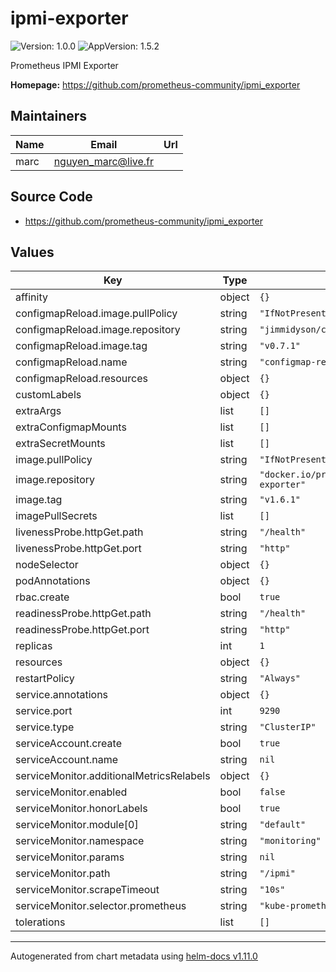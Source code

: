 # ipmi-exporter

![Version: 1.0.0](https://img.shields.io/badge/Version-1.0.0-informational?style=flat-square) ![AppVersion: 1.5.2](https://img.shields.io/badge/AppVersion-1.5.2-informational?style=flat-square)

Prometheus IPMI Exporter

**Homepage:** <https://github.com/prometheus-community/ipmi_exporter>

## Maintainers

| Name | Email | Url |
| ---- | ------ | --- |
| marc | <nguyen_marc@live.fr> |  |

## Source Code

* <https://github.com/prometheus-community/ipmi_exporter>

## Values

| Key | Type | Default | Description |
|-----|------|---------|-------------|
| affinity | object | `{}` |  |
| configmapReload.image.pullPolicy | string | `"IfNotPresent"` |  |
| configmapReload.image.repository | string | `"jimmidyson/configmap-reload"` |  |
| configmapReload.image.tag | string | `"v0.7.1"` |  |
| configmapReload.name | string | `"configmap-reload"` |  |
| configmapReload.resources | object | `{}` |  |
| customLabels | object | `{}` |  |
| extraArgs | list | `[]` |  |
| extraConfigmapMounts | list | `[]` |  |
| extraSecretMounts | list | `[]` |  |
| image.pullPolicy | string | `"IfNotPresent"` |  |
| image.repository | string | `"docker.io/prometheuscommunity/ipmi-exporter"` |  |
| image.tag | string | `"v1.6.1"` |  |
| imagePullSecrets | list | `[]` |  |
| livenessProbe.httpGet.path | string | `"/health"` |  |
| livenessProbe.httpGet.port | string | `"http"` |  |
| nodeSelector | object | `{}` |  |
| podAnnotations | object | `{}` |  |
| rbac.create | bool | `true` |  |
| readinessProbe.httpGet.path | string | `"/health"` |  |
| readinessProbe.httpGet.port | string | `"http"` |  |
| replicas | int | `1` |  |
| resources | object | `{}` |  |
| restartPolicy | string | `"Always"` |  |
| service.annotations | object | `{}` |  |
| service.port | int | `9290` |  |
| service.type | string | `"ClusterIP"` |  |
| serviceAccount.create | bool | `true` |  |
| serviceAccount.name | string | `nil` |  |
| serviceMonitor.additionalMetricsRelabels | object | `{}` |  |
| serviceMonitor.enabled | bool | `false` |  |
| serviceMonitor.honorLabels | bool | `true` |  |
| serviceMonitor.module[0] | string | `"default"` |  |
| serviceMonitor.namespace | string | `"monitoring"` |  |
| serviceMonitor.params | string | `nil` |  |
| serviceMonitor.path | string | `"/ipmi"` |  |
| serviceMonitor.scrapeTimeout | string | `"10s"` |  |
| serviceMonitor.selector.prometheus | string | `"kube-prometheus"` |  |
| tolerations | list | `[]` |  |

----------------------------------------------
Autogenerated from chart metadata using [helm-docs v1.11.0](https://github.com/norwoodj/helm-docs/releases/v1.11.0)
